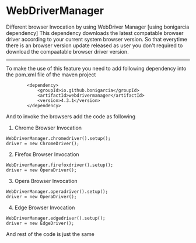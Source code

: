 # WebDriverManager
Different browser Invocation by using WebDriver Manager [using bonigarcia dependency]
This dependency downloads the latest compatable browser driver according to your current system browser version.
So that everytime there is an browser version update released as user you don't required to download the compaatable browser driver version.

---
To make the use of this feature you need to add following dependency into the pom.xml file of the maven project
```
		<dependency>
			<groupId>io.github.bonigarcia</groupId>
			<artifactId>webdrivermanager</artifactId>
			<version>4.3.1</version>
		</dependency>
```
And to invoke the browsers add the code as following
1. Chrome Browser Invocation
```
WebDriverManager.chromedriver().setup();
driver = new ChromeDriver();
```

2. Firefox Browser Invocation
```
WebDriverManager.firefoxdriver().setup();
driver = new OperaDriver();
```
3. Opera Browser Invocation
```
WebDriverManager.operadriver().setup();
driver = new OperaDriver();
```
4. Edge Browser Invocation
```
WebDriverManager.edgedriver().setup();
driver = new EdgeDriver();
```
And rest of the code is just the same
